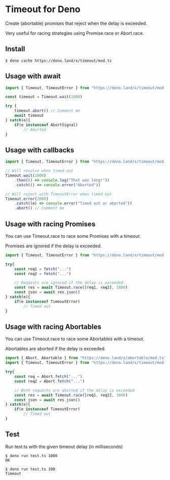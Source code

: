 # Timeout for Deno

Create (abortable) promises that reject when the delay is exceeded.

Very useful for racing strategies using Promise.race or Abort.race.

## Install

    $ deno cache https://deno.land/x/timeout/mod.ts

## Usage with await

```typescript
import { Timeout, TimeoutError } from "https://deno.land/x/timeout/mod.ts"

const timeout = Timeout.wait(1000)

try {
    timeout.abort() // Comment me
    await timeout
} catch(e){
    if(e instanceof AbortSignal)
        // Aborted
}
```

## Usage with callbacks

```typescript
import { Timeout, TimeoutError } from "https://deno.land/x/timeout/mod.ts"

// Will resolve when timed out
Timeout.wait(1000)
    .then(() => console.log("That was long!"))
    .catch(() => console.error("Aborted"))

// Will reject with TimeoutError when timed out
Timeout.error(2000)
    .catch((e) => console.error("Timed out or aborted"))
    .abort() // Comment me
```

## Usage with racing Promises

You can use Timeout.race to race some Promises with a timeout.

Promises are ignored if the delay is exceeded.

```typescript
import { Timeout, TimeoutError } from "https://deno.land/x/timeout/mod.ts"

try{
    const req1 = fetch("...")
    const req2 = fetch("...")

    // Requests are ignored if the delay is exceeded
    const res = await Timeout.race([req1, req2], 1000)
    const json = await res.json()
} catch(e){
    if(e instanceof TimeoutError)
        // Timed out
}
```

## Usage with racing Abortables

You can use Timeout.race to race some Abortables with a timeout.

Abortables are aborted if the delay is exceeded.

```typescript
import { Abort, Abortable } from "https://deno.land/x/abortable/mod.ts"
import { Timeout, TimeoutError } from "https://deno.land/x/timeout/mod.ts"

try{
    const req = Abort.fetch("...")
    const req2 = Abort.fetch("...")

    // Both requests are aborted if the delay is exceeded
    const res = await Timeout.race([req1, req2], 1000)
    const json = await res.json()
} catch(e){
    if(e instanceof TimeoutError)
        // Timed out
}
```

## Test

Run test.ts with the given timeout delay (in milliseconds)

    $ deno run test.ts 1000
    OK

    $ deno run test.ts 100
    Timeout